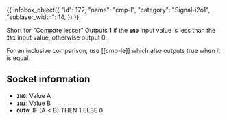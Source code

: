 {{ infobox_object({
	"id": 172,
	"name": "cmp-l",
	"category": "Signal-i2o1",
	"sublayer_width": 14,
}) }}

Short for "Compare lesser" Outputs 1 if the **`IN0`** input value is less than the **`IN1`** input value, otherwise output 0.

For an inclusive comparison, use [[cmp-le]] which also outputs true when it is equal.

## Socket information
- **`IN0`**: Value A
- **`IN1`**: Value B
- **`OUT0`**: IF (A < B) THEN 1 ELSE 0